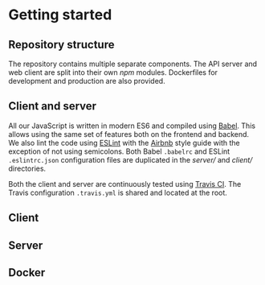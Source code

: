
# Getting started

## Repository structure

The repository contains multiple separate components.
The API server and web client are split into their own *npm* modules.
Dockerfiles for development and production are also provided.

## Client and server

All our JavaScript is written in modern ES6 and compiled using [Babel][babel].
This allows using the same set of features both on the frontend and backend.
We also lint the code using [ESLint][eslint] with the [Airbnb][gh-airbnb] style
guide with the exception of not using semicolons.
Both Babel `.babelrc` and ESLint `.eslintrc.json` configuration files are duplicated
in the *server/* and *client/* directories.

Both the client and server are continuously tested using [Travis CI][travis].
The Travis configuration `.travis.yml` is shared and located at the root.

## Client

## Server

## Docker

[travis]: https://travis-ci.org/
[babel]: https://babeljs.io/
[eslint]: https://eslint.org/
[gh-airbnb]: https://github.com/airbnb/javascript

